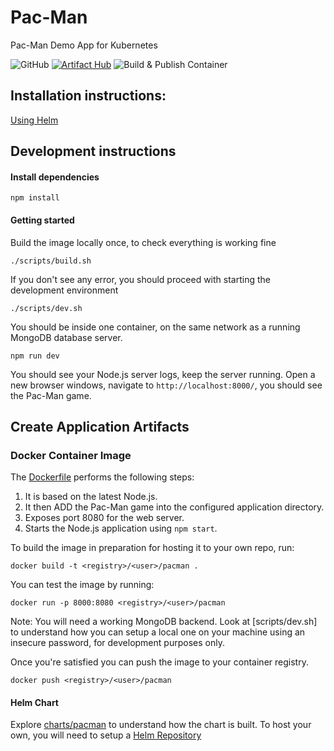 # Pac-Man
Pac-Man Demo App for Kubernetes

![GitHub](https://img.shields.io/github/license/shuguet/pacman)
[![Artifact Hub](https://img.shields.io/endpoint?url=https://artifacthub.io/badge/repository/pacman)](https://artifacthub.io/packages/search?repo=pacman)
![Build & Publish Container](https://github.com/shuguet/pacman/actions/workflows/docker-image.yaml/badge.svg)

## Installation instructions:
[Using Helm](https://artifacthub.io/packages/helm/pacman/pacman)

## Development instructions

#### Install dependencies
```
npm install
```

#### Getting started

Build the image locally once, to check everything is working fine
```
./scripts/build.sh
```

If you don't see any error, you should proceed with starting the development environment
```
./scripts/dev.sh
```

You should be inside one container, on the same network as a running MongoDB database server.
```
npm run dev
```

You should see your Node.js server logs, keep the server running.
Open a new browser windows, navigate to `http://localhost:8000/`, you should see the Pac-Man game.

## Create Application Artifacts

### Docker Container Image

The [Dockerfile](Dockerfile) performs the following steps:

1. It is based on the latest Node.js.
1. It then ADD the Pac-Man game into the configured application directory.
1. Exposes port 8080 for the web server.
1. Starts the Node.js application using `npm start`.

To build the image in preparation for hosting it to your own repo, run:

```
docker build -t <registry>/<user>/pacman .
```

You can test the image by running:

```
docker run -p 8000:8080 <registry>/<user>/pacman
```
Note: You will need a working MongoDB backend. Look at [scripts/dev.sh] to understand how you can setup a local one on your machine using an insecure password, for development purposes only.

Once you're satisfied you can push the image to your container registry.

```
docker push <registry>/<user>/pacman
```

#### Helm Chart
Explore [charts/pacman](charts/pacman) to understand how the chart is built.
To host your own, you will need to setup a [Helm Repository](https://helm.sh/docs/topics/chart_repository/)
